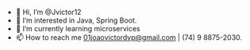 - 👋 Hi, I’m @Jvictor12
- 👀 I’m interested in Java, Spring Boot.
- 🌱 I’m currently learning microservices
- 📫 How to reach me 01joaovictordvp@gmail.com | (74) 9 8875-2030.

<!---
Jvictor12/Jvictor12 is a ✨ special ✨ repository because its `README.md` (this file) appears on your GitHub profile.
You can click the Preview link to take a look at your changes.
--->
